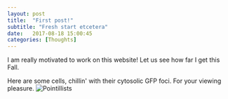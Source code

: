 ```yaml
---
layout: post
title:  "First post!"
subtitle: "Fresh start etcetera"
date:   2017-08-18 15:00:45
categories: [Thoughts]
---
```


I am really motivated to work on this website! Let us see how far I get this Fall. 

Here are some cells, chillin' with their cytosolic GFP foci. For your viewing pleasure.
![Pointillists]({{https://ameyajalihal.github.io/thoughts/2017/08/18/first-post.html}}/Images/GFP_in_U2OS-3.png)
